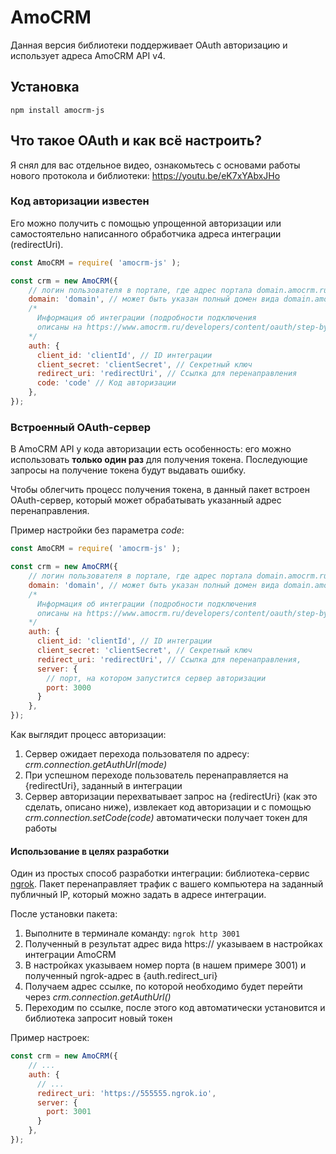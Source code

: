 # AmoCRM

Данная версия библиотеки поддерживает OAuth авторизацию и использует адреса AmoCRM API v4. 

## Установка

```
npm install amocrm-js
```

## Что такое OAuth и как всё настроить?

Я снял для вас отдельное видео, ознакомьтесь с основами работы нового протокола и библиотеки: https://youtu.be/eK7xYAbxJHo

### Код авторизации известен

Его можно получить с помощью упрощенной авторизации или самостоятельно написанного обработчика 
адреса интеграции (redirectUri).

```js
const AmoCRM = require( 'amocrm-js' );

const crm = new AmoCRM({
    // логин пользователя в портале, где адрес портала domain.amocrm.ru
    domain: 'domain', // может быть указан полный домен вида domain.amocrm.ru, domain.amocrm.com
    /* 
      Информация об интеграции (подробности подключения 
      описаны на https://www.amocrm.ru/developers/content/oauth/step-by-step)
    */
    auth: {
      client_id: 'clientId', // ID интеграции
      client_secret: 'clientSecret', // Секретный ключ
      redirect_uri: 'redirectUri', // Ссылка для перенаправления
      code: 'code' // Код авторизации
    },
});
```

### Встроенный OAuth-сервер

В AmoCRM API у кода авторизации есть особенность: его можно использовать __только один раз__ для получения 
токена. Последующие запросы на получение токена будут выдавать ошибку.

Чтобы облегчить процесс получения токена, в данный пакет встроен OAuth-сервер, 
который может обрабатывать указанный адрес перенаправления.

Пример настройки без параметра *code*:

```js
const AmoCRM = require( 'amocrm-js' );

const crm = new AmoCRM({
    // логин пользователя в портале, где адрес портала domain.amocrm.ru
    domain: 'domain', // может быть указан полный домен вида domain.amocrm.ru, domain.amocrm.com
    /* 
      Информация об интеграции (подробности подключения 
      описаны на https://www.amocrm.ru/developers/content/oauth/step-by-step)
    */
    auth: {
      client_id: 'clientId', // ID интеграции
      client_secret: 'clientSecret', // Секретный ключ
      redirect_uri: 'redirectUri', // Ссылка для перенаправления,
      server: {
        // порт, на котором запустится сервер авторизации
        port: 3000
      }
    },
});
```

Как выглядит процесс авторизации:

1. Сервер ожидает перехода пользователя по адресу: *crm.connection.getAuthUrl(mode)*
2. При успешном переходе пользователь перенаправляется на {redirectUri}, заданный в интеграции
3. Сервер авторизации перехватывает запрос на {redirectUri} 
(как это сделать, описано ниже), извлекает код авторизации и
с помощью *crm.connection.setCode(code)* автоматически получает токен для работы

#### Использование в целях разработки

Один из простых способ разработки интеграции: библиотека-сервис [ngrok](https://ngrok.com).
Пакет перенаправляет трафик с вашего компьютера на заданный публичный IP, который можно задать в
адресе интеграции.

После установки пакета:

1. Выполните в терминале команду: ```ngrok http 3001```
2. Полученный в результат адрес вида https://  указываем в настройках интеграции AmoCRM
3. В настройках указываем номер порта (в нашем примере 3001) и полученный ngrok-адрес в {auth.redirect_uri}
4. Получаем адрес ссылке, по которой необходимо будет перейти через *crm.connection.getAuthUrl()*
5. Переходим по ссылке, после этого код автоматически установится и библиотека запросит новый токен

Пример настроек:

```js
const crm = new AmoCRM({
    // ...
    auth: {
      // ...
      redirect_uri: 'https://555555.ngrok.io',
      server: {
        port: 3001
      }
    },
});
```

